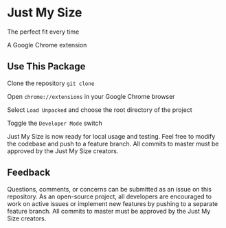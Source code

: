 # Just My Size
The perfect fit every time

A Google Chrome extension

## Use This Package
Clone the repository
`git clone`

Open `chrome://extensions` in your Google Chrome browser

Select `Load Unpacked` and choose the root directory of the project

Toggle the `Developer Mode` switch

Just My Size is now ready for local usage and testing. Feel free to modify the codebase and push to a feature branch. All commits to master must be approved by the Just My Size creators.

## Feedback
Questions, comments, or concerns can be submitted as an issue on this repository. As an open-source project, all developers are encouraged to work on active issues or implement new features by pushing to a separate feature branch. All commits to master must be approved by the Just My Size creators.